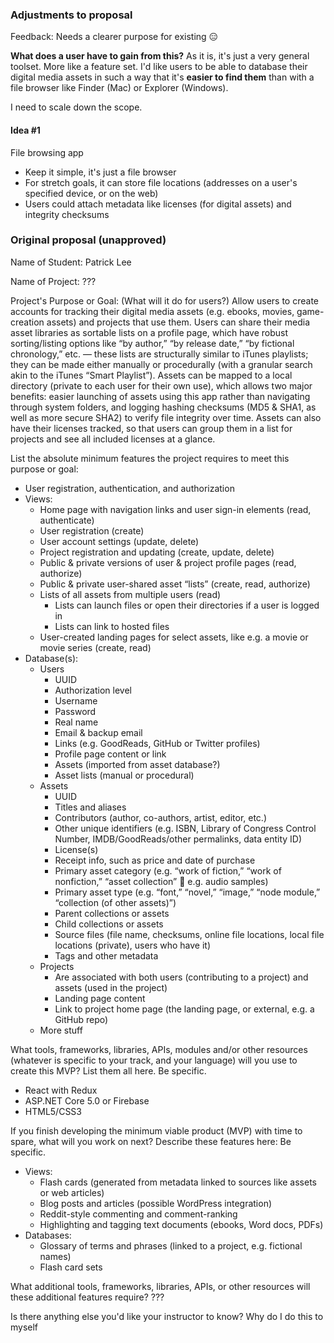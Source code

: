 ### Adjustments to proposal
Feedback: Needs a clearer purpose for existing 😑

__What does a user have to gain from this?__
As it is, it's just a very general toolset. More like a feature set. I'd like users to be able to database their digital media assets in such a way that it's __easier to find them__ than with a file browser like Finder (Mac) or Explorer (Windows).

I need to scale down the scope.

#### Idea #1
File browsing app
- Keep it simple, it's just a file browser
- For stretch goals, it can store file locations (addresses on a user's specified device, or on the web)
- Users could attach metadata like licenses (for digital assets) and integrity checksums

### Original proposal (unapproved)
Name of Student:
Patrick Lee
 
Name of Project:
???
 
Project's Purpose or Goal: (What will it do for users?)
Allow users to create accounts for tracking their digital media assets (e.g. ebooks, movies, game-creation assets) and projects that use them. Users can share their media asset libraries as sortable lists on a profile page, which have robust sorting/listing options like “by author,” “by release date,” “by fictional chronology,” etc. — these lists are structurally similar to iTunes playlists; they can be made either manually or procedurally (with a granular search akin to the iTunes “Smart Playlist”). Assets can be mapped to a local directory (private to each user for their own use), which allows two major benefits: easier launching of assets using this app rather than navigating through system folders, and logging hashing checksums (MD5 & SHA1, as well as more secure SHA2) to verify file integrity over time. Assets can also have their licenses tracked, so that users can group them in a list for projects and see all included licenses at a glance.
 
 
List the absolute minimum features the project requires to meet this purpose or goal:
- User registration, authentication, and authorization
- Views:
  - Home page with navigation links and user sign-in elements (read, authenticate)
  - User registration (create)
  - User account settings (update, delete)
  - Project registration and updating (create, update, delete)
  - Public & private versions of user & project profile pages (read, authorize)
  - Public & private user-shared asset “lists” (create, read, authorize)
  - Lists of all assets from multiple users (read)
    - Lists can launch files or open their directories if a user is logged in
    - Lists can link to hosted files
  - User-created landing pages for select assets, like e.g. a movie or movie series (create, read)
- Database(s):
  - Users
    - UUID
    - Authorization level
    - Username
    - Password
    - Real name
    - Email & backup email
    - Links (e.g. GoodReads, GitHub or Twitter profiles)
    - Profile page content or link
    - Assets (imported from asset database?)
    - Asset lists (manual or procedural)
  - Assets
    - UUID
    - Titles and aliases
    - Contributors (author, co-authors, artist, editor, etc.)
    - Other unique identifiers (e.g. ISBN, Library of Congress Control Number, IMDB/GoodReads/other permalinks, data entity ID)
    - License(s)
    - Receipt info, such as price and date of purchase
    - Primary asset category (e.g. “work of fiction,” “work of nonfiction,” “asset collection”  e.g. audio samples)
    - Primary asset type (e.g. “font,” “novel,” “image,” “node module,” “collection (of other assets)”)
    - Parent collections or assets
    - Child collections or assets
    - Source files (file name, checksums, online file locations, local file locations (private), users who have it)
    - Tags and other metadata
  - Projects
    - Are associated with both users (contributing to a project) and assets (used in the project)
    - Landing page content
    - Link to project home page (the landing page, or external, e.g. a GitHub repo) 
  - More stuff
 
What tools, frameworks, libraries, APIs, modules and/or other resources (whatever is specific to your track, and your language) will you use to create this MVP? List them all here. Be specific.
- React with Redux
- ASP.NET Core 5.0 or Firebase
- HTML5/CSS3
 
If you finish developing the minimum viable product (MVP) with time to spare, what will you work on next? Describe these features here: Be specific.
- Views:
  - Flash cards (generated from metadata linked to sources like assets or web articles)
  - Blog posts and articles (possible WordPress integration)
  - Reddit-style commenting and comment-ranking
  - Highlighting and tagging text documents (ebooks, Word docs, PDFs)
- Databases:
  - Glossary of terms and phrases (linked to a project, e.g. fictional names)
  - Flash card sets
 
What additional tools, frameworks, libraries, APIs, or other resources will these additional features require?
???
 
Is there anything else you'd like your instructor to know?
Why do I do this to myself
